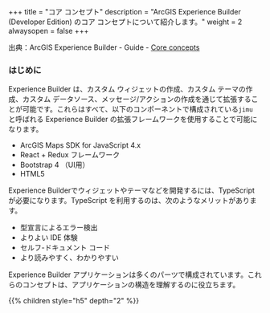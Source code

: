 +++
title = "コア コンセプト"
description = "ArcGIS Experience Builder (Developer Edition) のコア コンセプトについて紹介します。"
weight = 2
alwaysopen = false
+++

出典：ArcGIS Experience Builder - Guide - [Core concepts](https://developers.arcgis.com/experience-builder/guide/core-concepts/)

### はじめに

Experience Builder は、カスタム ウィジェットの作成、カスタム テーマの作成、カスタム データソース、メッセージ/アクションの作成を通じて拡張することが可能です。これらはすべて、以下のコンポーネントで構成されている`jimu` と呼ばれる Experience Builder の拡張フレームワークを使用することで可能になります。

- ArcGIS Maps SDK for JavaScript 4.x
- React + Redux フレームワーク
- Bootstrap 4 （UI用）
- HTML5

Experience Builderでウィジェットやテーマなどを開発するには、TypeScript が必要になります。TypeScript を利用するのは、次のようなメリットがあります。

- 型宣言によるエラー検出
- よりよい IDE 体験
- セルフ-ドキュメント コード
- より読みやすく、わかりやすい

Experience Builder アプリケーションは多くのパーツで構成されています。これらのコンセプトは、アプリケーションの構造を理解するのに役立ちます。

{{% children style="h5" depth="2" %}}
